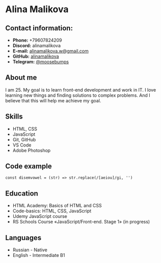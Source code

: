 # Alina Malikova
## Contact information:

* **Phone:** +79607824209
* **Discord:** alinamalikova
* **E-mail:** alinamalikova.w@gmail.com
* **GitHub:** [alinamalikova](https://github.com/alinamalikova)
* **Telegram:** [@moosebumps](https://t.me/moosebumps)

## About me

I am 25. My goal is to learn front-end development and work in IT. I love learning new things and finding solutions to complex problems. And I believe that this will help me achieve my goal.

## Skills

* HTML, CSS
* JavaScript 
* Git, GitHub
* VS Code
* Adobe Photoshop

## Code example

```
const disemvowel = (str) => str.replace(/[aeiou]/gi, '')
```

## Education

* HTML Academy: Basics of HTML and CSS
* Code-basics: HTML, CSS, JavaScript
* Udemy JavaScript course
* RS Schools Course «JavaScript/Front-end. Stage 1» (in progress)

## Languages

* Russian - Native
* English - Intermediate B1
